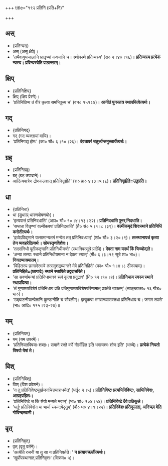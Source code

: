 +++
title="१९२ प्रतिनि (प्रति+नि)"

+++

## अस्
- {प्रतिन्यस्}
- अस् (असु क्षेपे)।
- 'तथैवायुधजालानि भ्रातृभ्यां कवचानि च। रथोपस्थे प्रतिन्यस्य' (रा० २।४०।१६)। **प्रतिन्यस्य प्रत्येकं न्यस्य। प्रविन्यस्येति पाठान्तरम्।**

## क्षिप्
- {प्रतिनिक्षिप्}
- क्षिप् (क्षिप प्रेरणे)।
- 'प्रतिनिक्षिप्य तं वीरं कृत्या समभिपूज्य च' (वन० १५१८४)। **आनीतं पुनस्तत्र स्थापयित्वेत्यर्थः।**

## गद्
- {प्रतिनिगद्}
- गद् (गद व्यक्तायां वाचि)।
- 'प्रतिनिगद्य होमः' (का० श्रौ० ६।१०।२६)। **देवतापरं चतुर्थ्यन्तमुच्चार्येत्यर्थः।**

## ग्रह्
- {प्रतिनिग्रह्}
- ग्रह् (ग्रह उपादाने)।
- आदित्यपात्रेण द्रोणकलशात् प्रतिनिगृह्णीते' (श० ब्रा० ४।३।५।६)। **प्रतिनिगृह्णीते=उद्धरति।**

## धा
- {प्रतिनिधा}
- धा (डुधाञ् धारणपोषणयोः)।
- 'इत्यपात्तं प्रतिनिदधाति' (आप० श्रौ० १०।४।१३।२२)। **प्रतिनिदधाति पुनर् निदधाति।**
- 'सप्तधा वितृण्णां वल्मीकवपां प्रतिनिदधाति' (तै० सं० ५।१।८।३९)। **वल्मीकमृदं शिरःस्थाने प्रतिनिधिं करोतीत्यर्थः।**
- 'द्रव्येऽविद्यमाने यत्सामान्यतमं मन्येत तत् प्रतिनिदध्यात्' (शां० श्रौ० ३।२०।९)। **तत्स्थानापन्नं कृत्वा तेन व्यवहरेदित्यर्थः। सोमस्तृणविशेषः।**
- 'तदसंनिधौ पूतीकतृणानि प्रतिनिधीयन्ते' (स्थानिवत्सूत्रे प्रदीपे)। **देवता नाम यदर्थं किं चिच्चोद्यते।**
- 'अन्या तस्याः स्थाने प्रतिनिधीयमाना न देवता स्यात्' (मी० ६।३।१९ सूत्रे शा० भा०)। **निगदव्याख्यातम्।**
- 'विहितस्य छागादेरभावे तत्सदृशद्रव्यान्तरे मेषे प्रतिनिहिते' (का० श्रौ० १।४।८ टीकायाम्)। **प्रतिनिहिते=(छागादेः) स्थाने स्थापिते तद्वदाचरिते।**
- 'सा सवर्णामन्यां प्रतिनिधायाश्वं रूपं कृत्वा प्रदुद्राव' (नि० १२।१०।२)। **प्रतिनिधाय स्वस्य स्थाने स्थापयित्वा।**
- 'तं गुणाश्रयविशेषं प्रतिनिधाय प्रति प्रतिगुणाश्रयविशेषपरिणामात् प्रवर्तते व्यक्तम्' (साङ्ख्यका० १६ गौड० भा०)।
- 'उद्घाटनीयान्येतानि कुण्डानीति च सौबलीम्। इत्युक्त्वा भगवान्व्यासस्तथा प्रतिनिधाय च। जगाम तपसे' (भा० आदि० ११५।२३-२४)॥

## यम्
- {प्रतिनियम्}
- यम् (यम उपरमे)।
- 'प्रतिनियतविषयाः शब्दाः। समाने रक्ते वर्णे गौर्लोहित इति भवत्यश्वः शोण इति' (भाष्ये)। **प्रत्येकं नियतो विषयो येषां ते।**

## विश्
- {प्रतिनिविश्}
- विश् (विश प्रवेशने)।
- 'न तु प्रतिनिविष्टमूर्खजनचित्तमाराधयेत्' (भर्तृ० २।५)। **प्रतिनिविष्टः प्रत्यभिनिविष्टः, साभिनिवेशः, आग्रहग्रहिलः।**
- 'प्रतिनिविष्टे च किं श्रेयो मन्यते भवान्' (भा० शां० १०४।५४)। **प्रतिनिविष्टे दैवे प्रतिकूले।**
- 'भर्तुः प्रतिनिवेशेन या भार्या स्कन्दयेदृतुम्' (बौ० ध० ४।१।२२)। **प्रतिनिवेशः प्रतिकूलता, अनिच्छा वेति गोविन्दस्वामी।**

## वृत्
- {प्रतिनिवृत्}
- वृत् (वृतु वर्तने)।
- 'अत्येति रजनी या तु सा न प्रतिनिवर्तते।' **न प्रत्यागच्छतीत्यर्थः।**
- 'सूर्योपस्थानात् प्रतिनिवृत्तः' (विक्रम० ५)।
